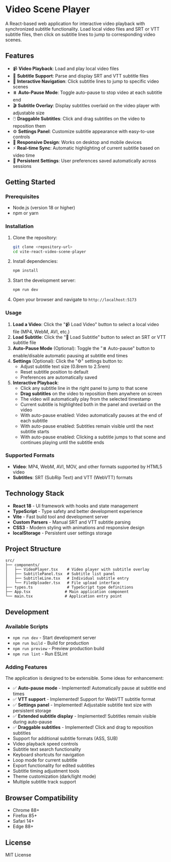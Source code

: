# Video Scene Player

A React-based web application for interactive video playback with synchronized subtitle functionality. Load local video files and SRT or VTT subtitle files, then click on subtitle lines to jump to corresponding video scenes.

## Features

- 📹 **Video Playback**: Load and play local video files
- 📝 **Subtitle Support**: Parse and display SRT and VTT subtitle files
- 🎯 **Interactive Navigation**: Click subtitle lines to jump to specific video scenes
- ⏸️ **Auto-Pause Mode**: Toggle auto-pause to stop video at each subtitle end
- 🎬 **Subtitle Overlay**: Display subtitles overlaid on the video player with adjustable size
- 🖱️ **Draggable Subtitles**: Click and drag subtitles on the video to reposition them
- ⚙️ **Settings Panel**: Customize subtitle appearance with easy-to-use controls
- 📱 **Responsive Design**: Works on desktop and mobile devices
- ⚡ **Real-time Sync**: Automatic highlighting of current subtitle based on video time
- 💾 **Persistent Settings**: User preferences saved automatically across sessions

## Getting Started

### Prerequisites

- Node.js (version 18 or higher)
- npm or yarn

### Installation

1. Clone the repository:

   ```bash
   git clone <repository-url>
   cd vite-react-video-scene-player
   ```

2. Install dependencies:

   ```bash
   npm install
   ```

3. Start the development server:

   ```bash
   npm run dev
   ```

4. Open your browser and navigate to `http://localhost:5173`

### Usage

1. **Load a Video**: Click the "📹 Load Video" button to select a local video file (MP4, WebM, AVI, etc.)
2. **Load Subtitle**: Click the "📝 Load Subtitle" button to select an SRT or VTT subtitle file
3. **Auto-Pause Mode** (Optional): Toggle the "⏸️ Auto-pause" button to enable/disable automatic pausing at subtitle end times
4. **Settings** (Optional): Click the "⚙️" settings button to:
   - Adjust subtitle text size (0.8rem to 2.5rem)
   - Reset subtitle position to default
   - Preferences are automatically saved
5. **Interactive Playback**:
   - Click any subtitle line in the right panel to jump to that scene
   - **Drag subtitles** on the video to reposition them anywhere on screen
   - The video will automatically play from the selected timestamp
   - Current subtitle is highlighted both in the panel and overlaid on the video
   - With auto-pause enabled: Video automatically pauses at the end of each subtitle
   - With auto-pause enabled: Subtitles remain visible until the next subtitle starts
   - With auto-pause enabled: Clicking a subtitle jumps to that scene and continues playing until the subtitle ends

### Supported Formats

- **Video**: MP4, WebM, AVI, MOV, and other formats supported by HTML5 video
- **Subtitles**: SRT (SubRip Text) and VTT (WebVTT) formats

## Technology Stack

- **React 18** - UI framework with hooks and state management
- **TypeScript** - Type safety and better development experience
- **Vite** - Fast build tool and development server
- **Custom Parsers** - Manual SRT and VTT subtitle parsing
- **CSS3** - Modern styling with animations and responsive design
- **localStorage** - Persistent user settings storage

## Project Structure

```
src/
├── components/
│   ├── VideoPlayer.tsx    # Video player with subtitle overlay
│   ├── SubtitlePanel.tsx  # Subtitle list panel
│   ├── SubtitleLine.tsx   # Individual subtitle entry
│   └── FileUploader.tsx   # File upload interface
├── types.ts               # TypeScript type definitions
├── App.tsx               # Main application component
└── main.tsx              # Application entry point
```

## Development

### Available Scripts

- `npm run dev` - Start development server
- `npm run build` - Build for production
- `npm run preview` - Preview production build
- `npm run lint` - Run ESLint

### Adding Features

The application is designed to be extensible. Some ideas for enhancement:

- ✅ **Auto-pause mode** - Implemented! Automatically pause at subtitle end times
- ✅ **VTT support** - Implemented! Support for WebVTT subtitle format
- ✅ **Settings panel** - Implemented! Adjustable subtitle text size with persistent storage
- ✅ **Extended subtitle display** - Implemented! Subtitles remain visible during auto-pause
- ✅ **Draggable subtitles** - Implemented! Click and drag to reposition subtitles
- Support for additional subtitle formats (ASS, SUB)
- Video playback speed controls
- Subtitle text search functionality
- Keyboard shortcuts for navigation
- Loop mode for current subtitle
- Export functionality for edited subtitles
- Subtitle timing adjustment tools
- Theme customization (dark/light mode)
- Multiple subtitle track support

## Browser Compatibility

- Chrome 88+
- Firefox 85+
- Safari 14+
- Edge 88+

## License

MIT License
